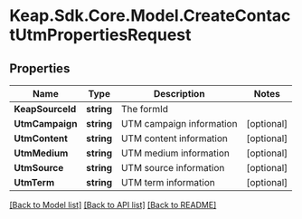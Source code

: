 # Keap.Sdk.Core.Model.CreateContactUtmPropertiesRequest

## Properties

Name | Type | Description | Notes
------------ | ------------- | ------------- | -------------
**KeapSourceId** | **string** | The formId | 
**UtmCampaign** | **string** | UTM campaign information | [optional] 
**UtmContent** | **string** | UTM content information | [optional] 
**UtmMedium** | **string** | UTM medium information | [optional] 
**UtmSource** | **string** | UTM source information | [optional] 
**UtmTerm** | **string** | UTM term information | [optional] 

[[Back to Model list]](../README.md#documentation-for-models) [[Back to API list]](../README.md#documentation-for-api-endpoints) [[Back to README]](../README.md)

